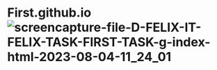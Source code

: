# First.github.io![screencapture-file-D-FELIX-IT-FELIX-TASK-FIRST-TASK-g-index-html-2023-08-04-11_24_01](https://github.com/Zaid2021info/First.github.io/assets/135250975/904ee3e4-b8aa-4e45-81a5-46aa9541bd86)
